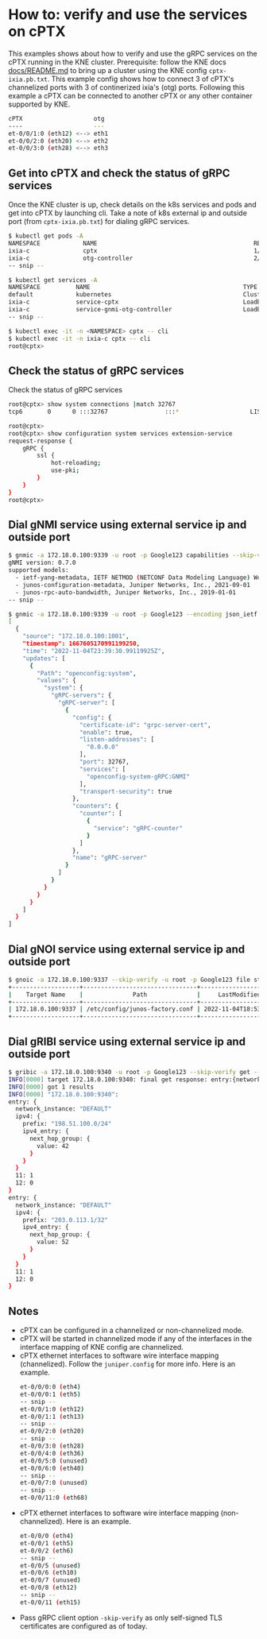 # How to: verify and use the services on cPTX

This examples shows about how to verify and use the gRPC services on the cPTX running in the KNE cluster.
Prerequisite: follow the KNE docs [docs/README.md](https://github.com/openconfig/kne/tree/main/docs) to bring up a cluster using the KNE config `cptx-ixia.pb.txt`.
This example config shows how to connect 3 of cPTX's channelized ports with 3 of continerized ixia's (otg) ports.
Following this example a cPTX can be connected to another cPTX or any other container supported by KNE.

```bash
cPTX                    otg
----                    ---
et-0/0/1:0 (eth12) <--> eth1
et-0/0/2:0 (eth20) <--> eth2
et-0/0/3:0 (eth28) <--> eth3

```

## Get into cPTX and check the status of gRPC services

Once the KNE cluster is up, check details on the k8s services and pods and get into cPTX by launching cli.
Take a note of k8s external ip and outside port (from `cptx-ixia.pb.txt`) for dialing gRPC services.

```bash
$ kubectl get pods -A
NAMESPACE            NAME                                            READY   STATUS    RESTARTS   AGE
ixia-c               cptx                                            1/1     Running   0          3h20m
ixia-c               otg-controller                                  2/2     Running   0          3h20m
-- snip --

$ kubectl get services -A
NAMESPACE          NAME                                           TYPE           CLUSTER-IP      EXTERNAL-IP    PORT(S)                                                     AGE
default            kubernetes                                     ClusterIP      10.96.0.1       <none>         443/TCP                                                     35h
ixia-c             service-cptx                                   LoadBalancer   10.96.165.219   172.18.0.100   9337:31221/TCP,9339:32478/TCP,9340:30345/TCP,22:31347/TCP   10h
ixia-c             service-gnmi-otg-controller                    LoadBalancer   10.96.32.10     172.18.0.101   50051:31917/TCP                                             10h
-- snip --

$ kubectl exec -it -n <NAMESPACE> cptx -- cli
$ kubectl exec -it -n ixia-c cptx -- cli
root@cptx>
```

## Check the status of gRPC services

Check the status of gRPC services

```bash
root@cptx> show system connections |match 32767
tcp6       0      0 :::32767                :::*                    LISTEN      XXXXX/jsd

root@cptx>
root@cptx> show configuration system services extension-service
request-response {
    gRPC {
        ssl {
            hot-reloading;
            use-pki;
        }
    }
}
root@cptx>
```

## Dial gNMI service using external service ip and outside port

```bash
$ gnmic -a 172.18.0.100:9339 -u root -p Google123 capabilities --skip-verify
gNMI version: 0.7.0
supported models:
  - ietf-yang-metadata, IETF NETMOD (NETCONF Data Modeling Language) Working Group, 2016-08-05
  - junos-configuration-metadata, Juniper Networks, Inc., 2021-09-01
  - junos-rpc-auto-bandwidth, Juniper Networks, Inc., 2019-01-01
-- snip --

$ gnmic -a 172.18.0.100:9339 -u root -p Google123 --encoding json_ietf   get --path "/system" --skip-verify
[
  {
    "source": "172.18.0.100:1001",
    "timestamp": 1667605170991199250,
    "time": "2022-11-04T23:39:30.99119925Z",
    "updates": [
      {
        "Path": "openconfig:system",
        "values": {
          "system": {
            "gRPC-servers": {
              "gRPC-server": [
                {
                  "config": {
                    "certificate-id": "grpc-server-cert",
                    "enable": true,
                    "listen-addresses": [
                      "0.0.0.0"
                    ],
                    "port": 32767,
                    "services": [
                      "openconfig-system-gRPC:GNMI"
                    ],
                    "transport-security": true
                  },
                  "counters": {
                    "counter": [
                      {
                        "service": "gRPC-counter"
                      }
                    ]
                  },
                  "name": "gRPC-server"
                }
              ]
            }
          }
        }
      }
    ]
  }
]
```

## Dial gNOI service using external service ip and outside port

```bash
$ gnoic -a 172.18.0.100:9337 --skip-verify -u root -p Google123 file stat --path /etc/config/junos-factory.conf
+-------------------+--------------------------------+----------------------+------------+------------+------+
|    Target Name    |              Path              |     LastModified     |    Perm    |   Umask    | Size |
+-------------------+--------------------------------+----------------------+------------+------------+------+
| 172.18.0.100:9337 | /etc/config/junos-factory.conf | 2022-11-04T18:53:27Z | -rw-r--r-- | -----w--w- | 155  |
+-------------------+--------------------------------+----------------------+------------+------------+------+
```

## Dial gRIBI service using external service ip and outside port

```bash
$ gribic -a 172.18.0.100:9340 -u root -p Google123 --skip-verify get --ns default --aft ipv4
INFO[0000] target 172.18.0.100:9340: final get response: entry:{network_instance:"DEFAULT" ipv4:{prefix:"198.51.100.0/24" ipv4_entry:{next_hop_group:{value:42}}} 11:1 12:0} entry:{network_instance:"DEFAULT" ipv4:{prefix:"203.0.113.1/32" ipv4_entry:{next_hop_group:{value:52}}} 11:1 12:0}
INFO[0000] got 1 results
INFO[0000] "172.18.0.100:9340":
entry: {
  network_instance: "DEFAULT"
  ipv4: {
    prefix: "198.51.100.0/24"
    ipv4_entry: {
      next_hop_group: {
        value: 42
      }
    }
  }
  11: 1
  12: 0
}
entry: {
  network_instance: "DEFAULT"
  ipv4: {
    prefix: "203.0.113.1/32"
    ipv4_entry: {
      next_hop_group: {
        value: 52
      }
    }
  }
  11: 1
  12: 0
}

```

## Notes

- cPTX can be configured in a channelized or non-channelized mode.
- cPTX will be started in channelized mode if any of the interfaces in the interface mapping of KNE config are channelized.
- cPTX ethernet interfaces to software wire interface mapping (channelized). Follow the `juniper.config` for more info. Here is an example.
    ```bash
    et-0/0/0:0 (eth4)
    et-0/0/0:1 (eth5)
    -- snip --
    et-0/0/1:0 (eth12)
    et-0/0/1:1 (eth13)
    -- snip --
    et-0/0/2:0 (eth20)
    -- snip --
    et-0/0/3:0 (eth28)
    et-0/0/4:0 (eth36)
    et-0/0/5:0 (unused)
    et-0/0/6:0 (eth40)
    -- snip --
    et-0/0/7:0 (unused)
    -- snip --
    et-0/0/11:0 (eth68)
    ```
- cPTX ethernet interfaces to software wire interface mapping (non-channelized). Here is an example.
    ```bash
    et-0/0/0 (eth4)
    et-0/0/1 (eth5)
    et-0/0/2 (eth6)
    -- snip --
    et-0/0/5 (unused)
    et-0/0/6 (eth10)
    et-0/0/7 (unused)
    et-0/0/8 (eth12)
    -- snip --
    et-0/0/11 (eth15)
    ```
- Pass gRPC client option `-skip-verify` as only self-signed TLS certificates are configured as of today.
